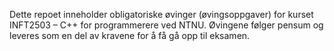 Dette repoet inneholder obligatoriske øvinger (øvingsoppgaver) for kurset INFT2503 – C++ for programmerere ved NTNU. Øvingene følger pensum og leveres som en del av kravene for å få gå opp til eksamen.
